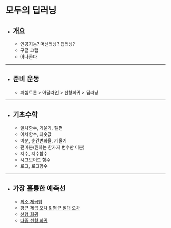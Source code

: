 # 모두의 딥러닝
- 개요
  - 
  - 인공지능? 머신러닝? 딥러닝?
  - 구글 코랩
  - 아나콘다
---
- 준비 운동
  - 
  - 퍼셉트론 > 아달라인 > 선형회귀 > 딥러닝
---
- 기초수학
  - 
  - 일차함수, 기울기, 절편
  - 이차함수, 최솟값
  - 미분, 순간변화율, 기울기
  - 편미분(원하는 한가지 변수만 미분)
  - 지수, 지수함수
  - 시그모이드 함수
  - 로그, 로그함수
---
- 가장 훌륭한 예측선
  - 
  - [최소 제곱법](/deeplearning/least_squares_approximation.py)
  - [평균 제곱 오차 & 평균 절대 오차](/deeplearning/mean_square_error.py)
  - [선형 회귀](/deeplearning/LinearRegression.py)
  - [다중 선형 회귀](/deeplearning/MultipleLinearRegression.py)